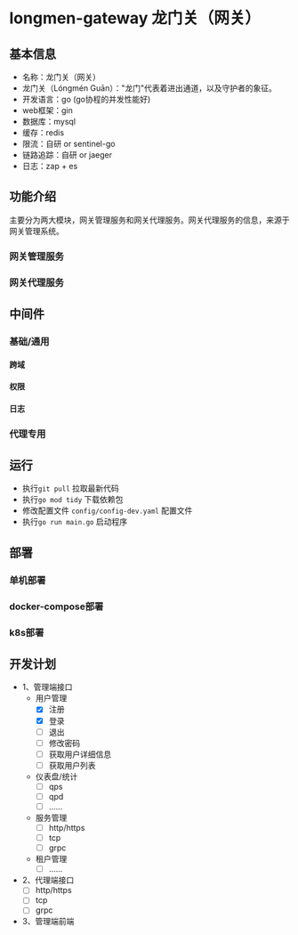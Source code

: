 # longmen-gateway 龙门关（网关）

## 基本信息
- 名称：龙门关（网关）
- 龙门关（Lóngmén Guān）："龙门"代表着进出通道，以及守护者的象征。
- 开发语言：go (go协程的并发性能好)
- web框架：gin
- 数据库：mysql
- 缓存：redis
- 限流：自研 or sentinel-go
- 链路追踪：自研 or jaeger
- 日志：zap + es

## 功能介绍

主要分为两大模块，网关管理服务和网关代理服务。网关代理服务的信息，来源于网关管理系统。

### 网关管理服务

### 网关代理服务

## 中间件

### 基础/通用

#### 跨域

#### 权限

#### 日志

### 代理专用

## 运行
- 执行`git pull` 拉取最新代码
- 执行`go mod tidy` 下载依赖包
- 修改配置文件 `config/config-dev.yaml` 配置文件
- 执行`go run main.go` 启动程序

## 部署

### 单机部署

### docker-compose部署

### k8s部署

## 开发计划
- 1、管理端接口
  - 用户管理
    - [x] 注册
    - [x] 登录
    - [ ] 退出
    - [ ] 修改密码
    - [ ] 获取用户详细信息
    - [ ] 获取用户列表
  - 仪表盘/统计
    - [ ] qps
    - [ ] qpd
    - [ ] ......
  - 服务管理
    - [ ] http/https
    - [ ] tcp
    - [ ] grpc
  - 租户管理
    - [ ] ......

- 2、代理端接口
  - [ ] http/https
  - [ ] tcp
  - [ ] grpc

- 3、管理端前端


